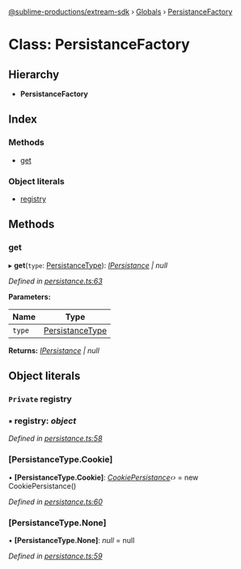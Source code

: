 [@sublime-productions/extream-sdk](../README.md) › [Globals](../globals.md) › [PersistanceFactory](persistancefactory.md)

# Class: PersistanceFactory

## Hierarchy

* **PersistanceFactory**

## Index

### Methods

* [get](persistancefactory.md#get)

### Object literals

* [registry](persistancefactory.md#private-registry)

## Methods

###  get

▸ **get**(`type`: [PersistanceType](../enums/persistancetype.md)): *[IPersistance](../interfaces/ipersistance.md) | null*

*Defined in [persistance.ts:63](https://github.com/Extream-SaaS/ex-sdk/blob/540d571/src/persistance.ts#L63)*

**Parameters:**

Name | Type |
------ | ------ |
`type` | [PersistanceType](../enums/persistancetype.md) |

**Returns:** *[IPersistance](../interfaces/ipersistance.md) | null*

## Object literals

### `Private` registry

### ▪ **registry**: *object*

*Defined in [persistance.ts:58](https://github.com/Extream-SaaS/ex-sdk/blob/540d571/src/persistance.ts#L58)*

###  [PersistanceType.Cookie]

• **[PersistanceType.Cookie]**: *[CookiePersistance](cookiepersistance.md)‹›* = new CookiePersistance()

*Defined in [persistance.ts:60](https://github.com/Extream-SaaS/ex-sdk/blob/540d571/src/persistance.ts#L60)*

###  [PersistanceType.None]

• **[PersistanceType.None]**: *null* = null

*Defined in [persistance.ts:59](https://github.com/Extream-SaaS/ex-sdk/blob/540d571/src/persistance.ts#L59)*
